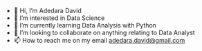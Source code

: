 - 👋 Hi, I’m Adedara David
- 👀 I’m interested in Data Science
- 🌱 I’m currently learning Data Analysis with Python
- 💞️ I’m looking to collaborate on anything relating to Data Analyst
- 📫 How to reach me on my email adedara.david@gmail.com

<!---
Darvydenko/Darvydenko is a ✨ special ✨ repository because its `README.md` (this file) appears on your GitHub profile.
You can click the Preview link to take a look at your changes.
--->
